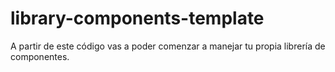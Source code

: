 # library-components-template
A partir de este código vas a poder comenzar a manejar tu propia librería de componentes.
